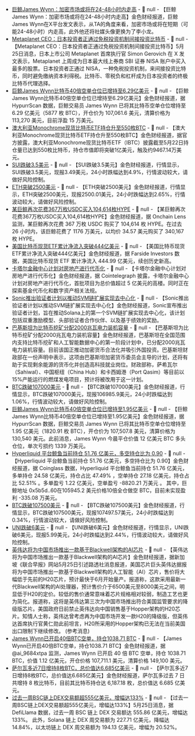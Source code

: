 - [巨鲸James Wynn：加密市场或将在24-48小时内走高](https://x.com/JamesWynnReal/status/1926610848463687933) - 📰 null - 【巨鲸James Wynn：加密市场或将在24-48小时内走高】金色财经报道，巨鲸James Wynn在X平台发文表示，从TA的角度来看，加密市场或将在短期（可能24-48小时）内走高，此外他还将社媒头像更换为了李小龙。
- [Metaplanet CEO：日本投资者正通过免税投资机制间接投资比特币](https://x.com/gerovich/status/1926606641065071089) - 📰 null - 【Metaplanet CEO：日本投资者正通过免税投资机制间接投资比特币】5月25日消息，日本上市公司 Metaplanet 首席执行官 Simon Gerovich 在 X 发文表示，Metaplanet 上周成为日本最大线上券商 SBI 证券 NISA 账户中买入最多的股票。日本投资者正通过 NISA，一种免税投资机制，来间接投资比特币，同时避免缴纳资本利得税。比特币、零税负和杠杆成为日本投资者的终极比特币代理选择。
- [巨鲸James Wynn比特币40倍空单仓位已增持至6.29亿美元](https://hypurrscan.io/address/0x5078c2fbea2b2ad61bc840bc023e35fce56bedb6) - 📰 null - 【巨鲸James Wynn比特币40倍空单仓位已增持至6.29亿美元】金色财经报道，据 HypurrScan 数据，巨鲸交易员 James Wynn 已将其比特币空单仓位增持至 6.29 亿美元（5877 枚 BTC），开仓价为 107,061.6 美元，清算价格为 113,270 美元，目前浮盈 15 万美元。
- [澳大利亚Monochrome现货比特币ETF持仓升至550枚BTC](https://x.com/MonochromeAsset/status/1925749054425768053) - 📰 null - 【澳大利亚Monochrome现货比特币ETF持仓升至550枚BTC】金色财经报道，据官方披露，澳大利亚Monochrome现货比特币ETF（IBTC）披露截至5月22日持仓量已达到550枚比特币，持仓市值即将突破1亿美元，触及约9467.14万美元。
- [SUI跌破3.5美元]() - 📰 null - 【SUI跌破3.5美元】金色财经报道，行情显示，SUI跌破3.5美元，现报3.49美元，24小时跌幅达到4.9%，行情波动较大，请做好风险控制。
- [ETH突破2500美元]() - 📰 null - 【ETH突破2500美元】金色财经报道，行情显示，ETH突破2500美元，现报2500.01美元，24小时跌幅达到2.65%，行情波动较大，请做好风险控制。
- [某巨鲸再次花费367万枚USDC买入104,614枚HYPE]() - 📰 null - 【某巨鲸再次花费367万枚USDC买入104,614枚HYPE】金色财经报道，据 Onchain Lens 监测，某巨鲸再次花费 367 万枚 USDC 购买了 104,614 枚 HYPE。在过去 26 小时内，该巨鲸花费了 1176 万美元，以均价 34.57 美元购买了 340,167 枚 HYPE。
- [美国比特币现货ETF累计净流入突破444亿美元]() - 📰 null - 【美国比特币现货ETF累计净流入突破444亿美元】金色财经报道，据 Farside Investors 数据，美国比特币现货 ETF 累计净流入 444.99 亿美元，续创历史新高。
- [卡塔尔金融中心计划对房地产进行代币化](https://x.com/Cointelegraph/status/1926564040752386475) - 📰 null - 【卡塔尔金融中心计划对房地产进行代币化】金色财经报道，据 Cointelegraph 披露，卡塔尔金融中心计划对房地产进行代币化，首批项目为总价值超过 5 亿美元的高楼。同时正在探索基金代币化和数字资产相关法规。
- [Sonic推出验证者计划以推动SVM链扩展实现去中心化](https://x.com/SonicSVM/status/1926568138109341797) - 📰 null - 【Sonic推出验证者计划以推动SVM链扩展实现去中心化】金色财经报道，Sonic宣布推出验证者计划，旨在推动Solana上的第一个SVM链扩展实现去中心化，该计划包括双重激励模型、头部验证者合作伙伴、以及基于绩效的奖励。
- [巴基斯坦为比特币挖矿分配2000兆瓦电力装机容量]() - 📰 null - 【巴基斯坦为比特币挖矿分配2000兆瓦电力装机容量】金色财经报道，巴基斯坦在全国范围内支持比特币挖矿和人工智能数据中心的第一阶段计划中，已分配2000兆瓦电力装机容量。目前该国正推动加密货币合法化并吸引外国投资。巴基斯坦财政部在一份声明中表示，这项由巴基斯坦加密货币委员会主导的计划，还将有助于实现剩余能源的货币化并创造高科技就业岗位。财政部称，萨希瓦尔（Sahiwal）、中国枢纽（China Hub）和卡西姆港（Port Qasim）等目前以15%产能运行的燃煤发电项目，预计将被改用于这一计划。
- [BTC跌破107000美元]() - 📰 null - 【BTC跌破107000美元】金色财经报道，行情显示，BTC跌破107000美元，现报106985.9美元，24小时跌幅达到1.06%，行情波动较大，请做好风险控制。
- [巨鲸James Wynn比特币40倍空单仓位已增持至1.95亿美元]() - 📰 null - 【巨鲸James Wynn比特币40倍空单仓位已增持至1.95亿美元】金色财经报道，据 HypurrScan 数据，巨鲸交易员 James Wynn 已将其比特币空单仓位增持至 1.95 亿美元（1820.91 枚 BTC），开仓价为 107,507.8 美元，清算价格为 130,540 美元。此前消息，James Wynn 今晨平仓价值 12 亿美元 BTC 多头仓位，单次亏损约 1339 万美元。
- [Hyperliquid 平台鲸鱼当前持仓 51.76 亿美元，多空持仓比为 0.90]() - 📰 null - 【Hyperliquid 平台鲸鱼当前持仓 51.76 亿美元，多空持仓比为 0.90】金色财经报道，据 Coinglass 数据，Hyperliquid 平台鲸鱼当前持仓 51.76 亿美元，多单持仓 24.58 亿美元，持仓占比 47.49% ，空单持仓 27.18 亿美元，持仓占比 52.51% 。多单盈亏 1.22 亿美元，空单盈亏 -8820.21 万美元 。 
其中，巨鲸地址 0x5b5d..60在105945.2 美元价格10倍全仓做空 BTC，目前未实现盈利 -335.08 万美元。
- [BTC跌破107500美元]() - 📰 null - 【BTC跌破107500美元】金色财经报道，行情显示，BTC跌破107500美元，现报107497.57美元，24小时跌幅达到0.34%，行情波动较大，请做好风险控制。
- [UNI跌破6美元]() - 📰 null - 【UNI跌破6美元】金色财经报道，行情显示，UNI跌破6美元，现报5.99美元，24小时跌幅达到2.44%，行情波动较大，请做好风险控制。
- [英伟达将为中国市场推出一款基于Blackwell架构的AI芯片]() - 📰 null - 【英伟达将为中国市场推出一款基于Blackwell架构的AI芯片】金色财经报道，据新加坡《联合早报》网站5月25日引述路透社消息报道，美国芯片巨头英伟达据报将为中国市场推出一款基于Blackwell架构的人工智能（AI）芯片，售价将大幅低于先前的H20芯片，预计最快于6月开始量产。报道称，这款采用最新一代Blackwell架构的AI处理器，预计售价介于6500美元至8000美元之间，明显低于H20的定价。较低的售价通常意味着芯片规格相对较弱，制造工艺也更为简化。报道称，这将是英伟达第三次为中国市场推出符合美国监管要求的降级版芯片。美国政府日前禁止英伟达向中国销售基于Hopper架构的H20芯片。知情人士称，英伟达曾考虑再为中国市场开发一款H20的降级版，但英伟达首席执行官黄仁勋此前坦言，H20所采用的Hopper架构已无法在当前美国出口限制下继续修改。 (参考消息)
- [James Wynn已开启40倍BTC空单，持仓1038.71 BTC](https://x.com/ai_9684xtpa/status/1926534318437937300) - 📰 null - 【James Wynn已开启40倍BTC空单，持仓1038.71 BTC】金色财经报道，据 @ai_9684xtpa 监测，James Wynn 已开启 40 倍 BTC 空单，持仓 1038.71 BTC，价值 1.12 亿美元，开仓价格 107,711.1 美元，清算价格 149,100 美元。
- [萨尔瓦多近7日增持8枚BTC，总价值达6.685亿美元](https://bitcoin.gob.sv/zh/) - 📰 null - 【萨尔瓦多近7日增持8枚BTC，总价值达6.685亿美元】金色财经报道，萨尔瓦多过去 7 日共增持 8 枚比特币，目前其比特币持仓达 6,187.18 枚，总价值达 6.685 亿美元。
- [过去一周BSC链上DEX交易额超555亿美元，增幅达133%](https://defillama.com/dexs/chains) - 📰 null - 【过去一周BSC链上DEX交易额超555亿美元，增幅达133%】5月25日消息，据 DefiLlama 数据，过去一周 BSC 链上 DEX 交易额达 555.86 亿美元，增幅达 133%。 
此外，Solana 链上 DEX 周交易额为 227.71 亿美元，降幅达 14.84%，以太坊链上 DEX 周交易额为 194.13 亿美元，增幅为 20.52%。
